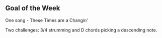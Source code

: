 ## Goal of the Week

One song - These Times are a Changin' 

Two challenges: 3/4 strumming and D chords picking a descending note.
